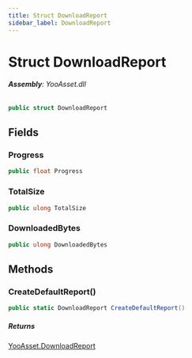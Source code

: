 ```yaml
---
title: Struct DownloadReport
sidebar_label: DownloadReport
---
```

# Struct DownloadReport


###### **Assembly**: YooAsset.dll

```csharp title="Declaration"
public struct DownloadReport
```
## Fields
### Progress


```csharp title="Declaration"
public float Progress
```
### TotalSize


```csharp title="Declaration"
public ulong TotalSize
```
### DownloadedBytes


```csharp title="Declaration"
public ulong DownloadedBytes
```
## Methods
### CreateDefaultReport()


```csharp title="Declaration"
public static DownloadReport CreateDefaultReport()
```

##### Returns

[YooAsset.DownloadReport](../YooAsset/DownloadReport.md)
